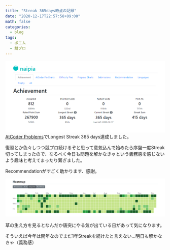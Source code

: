 ```yaml
---
title: "Streak 365days時点の記録"
date: "2020-12-17T22:57:58+09:00"
math: false
categories:
  - blog
tags:
  - ポエム
  - 競プロ
---
```


![Achievement](/img/2020/streak365/2020-12-17-230036.png)
[AtCoder Problems](https://kenkoooo.com/atcoder/#/table/)でLongest Streak 365 days達成しました。

復習とか色々しつつ競プロ続けるぞと思って意気込んで始めたら序盤一度Streak切ってしまったので、なるべく今日も問題を解かなきゃという義務感を感じないよう趣味と考えてまったり繋ぎました。

Recommendationがすごく助かります、感謝。

![Heatmap](/img/2020/streak365/2020-12-17-230234.png)

草の生え方を見るとなんだか唐突にやる気が出ている日があって気になります。

そういえば今年は閏年なのでまだ1年Streakを続けたと言えない...明日も解かなきゃ（義務感）
